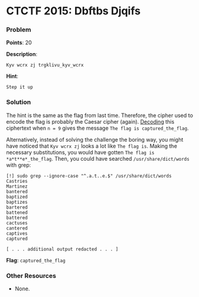 # CTCTF 2015: Dbftbs Djqifs

### Problem

**Points**: 20

**Description**: 

```
Kyv wcrx zj trgklivu_kyv_wcrx
```

**Hint**: 

```
Step it up
```

### Solution

The hint is the same as the flag from last time. Therefore, the cipher used to encode the flag is probably the Caesar cipher (again). [Decoding](http://rumkin.com/tools/cipher/caesar.php) this ciphertext when `n = 9` gives the message `The flag is captured_the_flag`.

Alternatively, instead of solving the challenge the boring way, you might have noticed that `Kyv wcrx zj` looks a lot like `The flag is`. Making the necessary substitutions, you would have gotten `The flag is *a*t**e*_the_flag`. Then, you could have searched `/usr/share/dict/words` with grep: 

```
[!] sudo grep --ignore-case "^.a.t..e.$" /usr/share/dict/words
Castries
Martinez
bantered
baptized
baptizes
bartered
battened
battered
cactuses
cantered
captives
captured

[ . . . additional output redacted . . . ]
```

**Flag**: `captured_the_flag`

### Other Resources

* None.
